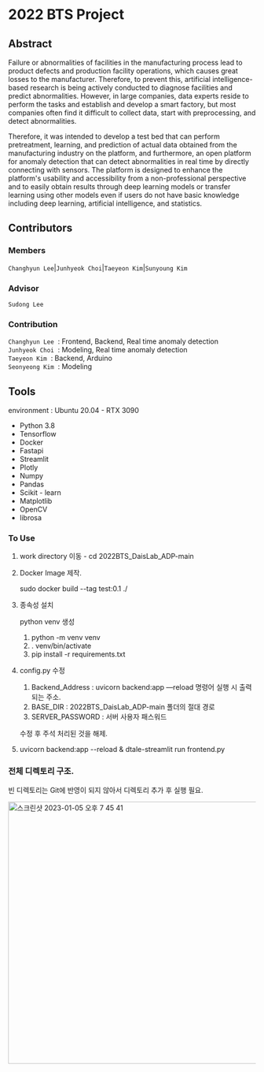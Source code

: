 # 2022 BTS Project

## Abstract

Failure or abnormalities of facilities in the manufacturing process lead to product defects and production facility operations, which causes great losses to the manufacturer. Therefore, to prevent this, artificial intelligence-based research is being actively conducted to diagnose facilities and predict abnormalities. However, in large companies, data experts reside to perform the tasks and establish and develop a smart factory, but most companies often find it difficult to collect data, start with preprocessing, and detect abnormalities.

Therefore, it was intended to develop a test bed that can perform pretreatment, learning, and prediction of actual data obtained from the manufacturing industry on the platform, and furthermore, an open platform for anomaly detection that can detect abnormalities in real time by directly connecting with sensors. The platform is designed to enhance the platform's usability and accessibility from a non-professional perspective and to easily obtain results through deep learning models or transfer learning using other models even if users do not have basic knowledge including deep learning, artificial intelligence, and statistics.

## Contributors

### Members
`Changhyun Lee`|`Junhyeok Choi`|`Taeyeon Kim`|`Sunyoung Kim`

### Advisor
`Sudong Lee`

### Contribution
`Changhyun Lee` &nbsp;: Frontend, Backend, Real time anomaly detection     
`Junhyeok Choi` &nbsp;: Modeling, Real time anomaly detection     
`Taeyeon Kim`   &nbsp;: Backend, Arduino     
`Seonyeong Kim`  &nbsp;: Modeling     

## Tools

environment : Ubuntu 20.04 - RTX 3090

- Python 3.8
- Tensorflow
- Docker
- Fastapi
- Streamlit
- Plotly
- Numpy
- Pandas
- Scikit - learn
- Matplotlib
- OpenCV
- librosa

### To Use

1. work directory 이동 - cd 2022BTS_DaisLab_ADP-main
2. Docker Image 제작.
    
    sudo docker build --tag test:0.1 ./
    
3. 종속성 설치
    
    python venv 생성
    
    1. python -m venv venv
    2. . venv/bin/activate
    3. pip install -r requirements.txt

4. config.py 수정
    1. Backend_Address : uvicorn backend:app —reload 명령어 실행 시 출력되는 주소.
    2. BASE_DIR : 2022BTS_DaisLab_ADP-main 폴더의 절대 경로
    3. SERVER_PASSWORD : 서버 사용자 패스워드
    
    수정 후 주석 처리된 것을 해제.
    
5. uvicorn backend:app --reload & dtale-streamlit run frontend.py

### 전체 디렉토리 구조. 

빈 디렉토리는 Git에 반영이 되지 않아서 디렉토리 추가 후 실행 필요.

<img width="532" alt="스크린샷 2023-01-05 오후 7 45 41" src="https://user-images.githubusercontent.com/74236661/210762183-1ed7ec15-f000-4cf8-b987-0b04527827fe.png">
